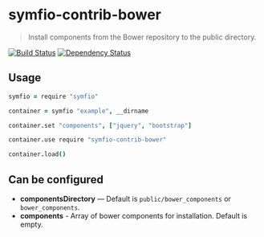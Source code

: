 # symfio-contrib-bower

> Install components from the Bower repository to the public directory.

[![Build Status](http://teamcity.rithis.com/httpAuth/app/rest/builds/buildType:id:bt11,branch:master/statusIcon?guest=1)](http://teamcity.rithis.com/viewType.html?buildTypeId=bt11&guest=1)
[![Dependency Status](https://gemnasium.com/symfio/symfio-contrib-bower.png)](https://gemnasium.com/symfio/symfio-contrib-bower)

## Usage

```coffee
symfio = require "symfio"

container = symfio "example", __dirname

container.set "components", ["jquery", "bootstrap"]

container.use require "symfio-contrib-bower"

container.load()
```

## Can be configured

* __componentsDirectory__ — Default is `public/bower_components` or
  `bower_components`.
* __components__ - Array of bower components for installation. Default is empty.

